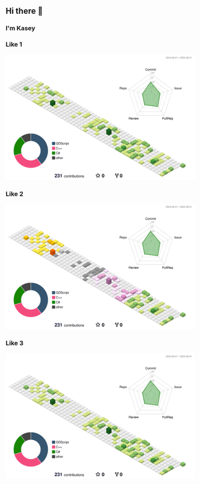 ## Hi there 👋
### I'm Kasey


### Like 1
![](./profile-3d-contrib/profile-green-animate.svg)

### Like 2
![](./profile-3d-contrib/profile-season-animate.svg)

### Like 3
<p align="center">
  <img src="./profile-3d-contrib/profile-green-animate.svg">
</p>
